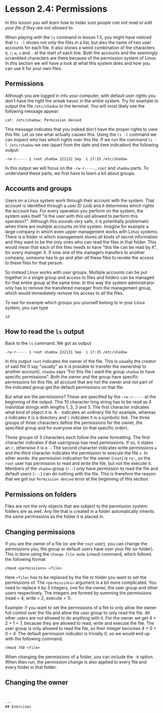 # Lesson 2.4: Permissions
*In this lesson you will learn how to make sure people can not read or edit your file if they are not allowed to.*

When playing with the `ls` command in lesson 1.5, you might have noticed that `ls -l` shows not only the files in a list, but also the name of two user accounts for each file. It also shows a weird combination of the characters `d`, `r`, `w`, `x` and `-` at the start of each line. Both the accounts and the seemingly scrambled characters are there because of the permission system of Linux. In this section we will have a look at what this system does and how you can use it for your own files.

## Permissions
Although you are logged in into your computer, with default user rights you don't have the right the wreak havoc in the entire system. Try for example to output the file `/etc/shadow` to the terminal. You will most likely see the following message appear:

```
cat: /etc/shadow: Permission denied
```

This message indicates that you indeed don't have the proper rights to view this file. Let us see what actually causes this. Using the `ls -l` command we can inspect who has which rights over this file. If we run the command `ls -l /etc/shadow` we see (apart from the date and time indication) the following output:

```
-rw-r----- 1 root shadow 222131 Sep  1 17:15 /etc/shadow
```

In this output we will focus on the `-rw-r-----`, `root` and `shadow` parts. To understand these parts, we first have to learn a bit about groups.

## Accounts and groups
Users on a Linux system work through their account with the system. That account is identified through a user ID (uid) and it determines which rights the account has. For every operation you perform on the system, the system asks itself "is the user with this uid allowed to perform this operation?". Although this sounds very safe, it is potentially problematic when there are multiple accounts on the system. Imagine for example a large company in which even upper management works with Linux systems. There is a folder in which management stores all kinds of secret information and they want to be the only ones who can read the files in that folder. This would mean that each of the files needs to have "this file can be read by X", for every manager X. If now one of the managers transfers to another company, someone has to go and alter *all* these files to revoke the access to these files for that person.

So instead Linux works with user groups. Multiple accounts can be put together in a single group and access to files and folders can be managed for that entire group at the same time. In this way the system administrator only has to remove the transfered manager from the management group, which would immediately remove his access to all the files.

To see for example which groups you yourself belong to in your Linux system, you can type

```
id
```

## How to read the `ls` output
Back to the `ls` command. We got as output
```
-rw-r----- 1 root shadow 222131 Sep  1 17:15 /etc/shadow
```

In this output `root` indicates the owner of the file. This is usually the creator of said file (I say "usually" as it is possible to transfer the ownership to another account). `shadow` says "For this file i want the group `shadow` to have specific permissions". Both the owner and the group have specific permissions for this file, all account that are not the owner and not part of the indicated group get the default permissions on that file.

But what are the permissions? These are specified by the `-rw-r-----` at the beginning of the output. This 10 character long string has to be read as 4 individual strings with lengths 1, 3, 3 and 3. The first character indicates what kind of object it is. A `-` indicates an ordinary file for example, whereas `d` indicates it is a directory and `l` indicates it is a symbolic link. The three groups of three characters define the permissions for the owner, the specified group and for everyone else (in that specific order).

These groups of 3 characters each follow the same formatting. The first character indicates if that user/group has read permissions. If so, it states an `r`, otherwise it is a `-`. The second character indicates write permissions `w` and the third character indicates the permission to execute the file `x`. In other words: the permission indication for the owner (`root`) is `rw-`, so the `root` user has permission to read and write the file, but not the execute it. Members of the `shadow` group (`r--`) only have permission to read the file and default users (`---`) can do nothing with the file. This is therefore the reason that we got our `Permission denied` error at the beginning of this section.

## Permissions on folders
Files are not the only objects that are subject to the permission system: folders are as well. Any file that is created in a folder automatically inherits the same permissions as the folder it is placed in.

## Changing permissions
If you are the owner of a file (or are the `root` user), you can change the permissions you, the group or default users have over your file (or folder). This is done using the `change file mode` (`chmod`) command, which follows the following format:

```
chmod <permissions> <file>
```

Here `<file>` has to be replaced by the file or folder you want to set the permissions of. The `<permissions>` argument is a bit more complicated. You need to replace it by 3 integers, one for the owner, the user group and other users respectively. The integers are formed by summing the permissions (read = 4, write = 2, execute = 1).

Example: if you want to set the permissions of a file to only allow the owner full control over the file and allow the user group to only read the file. All other users are not allowed to do anything with it. For the owner we get 4 + 2 + 1 = 7, because they are allowed to read, write and execute the file. The user group is only allowed to read the file, so their integer becomes 4 + 0 + 0 = 4. The default permission indicator is trivially 0, so we would end up with the following command:

```
chmod 740 <file>
```

When changing the permissions of a folder, you can include the `-R` option. When then run, the permission change is also applied to every file and every folder in that folder.

## Changing the owner

```


---
## Exercises

